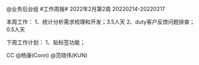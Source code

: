 @业务后台组 #工作周报#
2022年2月第2周 20220214-20220217

本周工作：
1、统计分析需求梳理和开发；3.5人天
2、duty客户反馈问题排查；0.5人天

下周工作计划：
1、贴标签功能；

CC @杨康(Conn) @范晓伟(KUN)